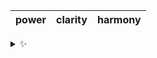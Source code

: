 | power | clarity | harmony |
| :---: | :-----: | :-----: |

<details>
  <summary>✨</summary>
  These words are chosen at random each day. New words will appear here tomorrow morning.
</details>
